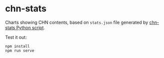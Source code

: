 # chn-stats

Charts showing CHN contents, based on `stats.json` file generated by [chn-stats Python script](https://github.com/INL/corpora-index-scripts/tree/master/chn-stats).

Test it out:

    npm install
    npm run serve

